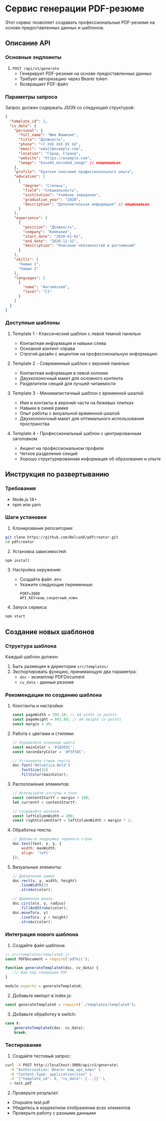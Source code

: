 # Сервис генерации PDF-резюме

Этот сервис позволяет создавать профессиональные PDF-резюме на основе предоставленных данных и шаблонов.

## Описание API

### Основные эндпоинты

1. `POST /api/v1/generate`
   - Генерирует PDF-резюме на основе предоставленных данных
   - Требует авторизацию через Bearer token
   - Возвращает PDF-файл

### Параметры запроса

Запрос должен содержать JSON со следующей структурой:
```json
{
  "template_id": 1,
  "cv_data": {
    "personal": {
      "full_name": "Имя Фамилия",
      "title": "Должность",
      "phone": "+7 XXX XXX XX XX",
      "email": "email@example.com",
      "location": "Город, Страна",
      "website": "https://example.com",
      "image": "base64_encoded_image" // опционально
    },
    "profile": "Краткое описание профессионального опыта",
    "education": [
      {
        "degree": "Степень",
        "field": "Специальность",
        "institution": "Учебное заведение",
        "graduation_year": "2020",
        "description": "Дополнительная информация" // опционально
      }
    ],
    "experience": [
      {
        "position": "Должность",
        "company": "Компания",
        "start_date": "2020-01-01",
        "end_date": "2020-12-31",
        "description": "Описание обязанностей и достижений"
      }
    ],
    "skills": [
      "Навык 1",
      "Навык 2"
    ],
    "languages": [
      {
        "name": "Английский",
        "level": "C1"
      }
    ]
  }
}
```

### Доступные шаблоны

1. Template 1 - Классический шаблон с левой темной панелью
   - Контактная информация и навыки слева
   - Основной контент справа
   - Строгий дизайн с акцентом на профессиональную информацию

2. Template 2 - Современный шаблон с верхней панелью
   - Контактная информация в левой колонке
   - Двухколоночный макет для основного контента
   - Разделители секций для лучшей читаемости

3. Template 3 - Минималистичный шаблон с временной шкалой
   - Имя и контакты в верхней части на бежевых плитках
   - Навыки в синей рамке
   - Опыт работы с визуальной временной шкалой
   - Двухколоночный макет для оптимального использования пространства

4. Template 4 - Профессиональный шаблон с центрированным заголовком
   - Акцент на профессиональном профиле
   - Четкое разделение секций
   - Хорошо структурированная информация об образовании и опыте

## Инструкция по развертыванию

### Требования
- Node.js 14+ 
- npm или yarn

### Шаги установки

1. Клонирование репозитория:
```bash
git clone https://github.com/BelcanD/pdfcreator.git
cd pdfcreator
```

2. Установка зависимостей:
```bash
npm install
```

3. Настройка окружения:
   - Создайте файл .env
   - Укажите следующие переменные:
     ```
     PORT=3000
     API_KEY=ваш_секретный_ключ
     ```

4. Запуск сервиса:
```bash
npm start
```

## Создание новых шаблонов

### Структура шаблона

Каждый шаблон должен:
1. Быть размещен в директории `src/templates/`
2. Экспортировать функцию, принимающую два параметра:
   - `doc` - экземпляр PDFDocument
   - `cv_data` - данные резюме

### Рекомендации по созданию шаблона

1. Константы и настройки:
   ```javascript
   const pageWidth = 595.28; // A4 width in points
   const pageHeight = 841.89; // A4 height in points
   const margin = 40;
   ```

2. Работа с цветами и стилями:
   ```javascript
   // Определите основные цвета
   const mainColor = '#1B365C';
   const secondaryColor = '#F5F5DC';
   
   // Установите стили текста
   doc.font('Helvetica-Bold')
      .fontSize(32)
      .fillColor(mainColor);
   ```

3. Расположение элементов:
   ```javascript
   // Используйте отступы и поля
   const contentStartY = margin + 100;
   let currentY = contentStartY;
   
   // Создавайте колонки
   const leftColumnWidth = 200;
   const rightColumnStart = leftColumnWidth + margin * 2;
   ```

4. Обработка текста:
   ```javascript
   // Добавьте поддержку переноса строк
   doc.text(text, x, y, {
       width: maxWidth,
       align: 'left'
   });
   ```

5. Визуальные элементы:
   ```javascript
   // Добавление рамок
   doc.rect(x, y, width, height)
      .lineWidth(2)
      .stroke(color);
   
   // Временная шкала
   doc.circle(x, y, radius)
      .fillAndStroke(color);
   doc.moveTo(x, y)
      .lineTo(x, y + height)
      .stroke(color);
   ```

### Интеграция нового шаблона

1. Создайте файл шаблона:
```javascript
// src/templates/templateX.js
const PDFDocument = require('pdfkit');

function generateTemplateX(doc, cv_data) {
    // Ваш код генерации PDF
}

module.exports = generateTemplateX;
```

2. Добавьте импорт в index.js:
```javascript
const generateTemplateX = require('./templates/templateX');
```

3. Добавьте обработку в switch:
```javascript
case X:
    generateTemplateX(doc, cv_data);
    break;
```

### Тестирование

1. Создайте тестовый запрос:
```bash
curl -X POST http://localhost:3000/api/v1/generate\
  -H "Authorization: Bearer ваш_api_ключ" \
  -H "Content-Type: application/json" \
  -d '{"template_id": X, "cv_data": {...}}' \
  > test.pdf
```

2. Проверьте результат:
- Откройте test.pdf
- Убедитесь в корректном отображении всех элементов
- Проверьте работу с разными данными 
